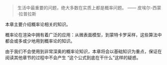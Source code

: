 > 生活中最重要的问题，绝大多数在实质上都是概率问题。 —— 皮埃尔-西蒙·拉普拉斯

本章主要介绍概率论相关的知识。

概率论在渲染中拥有着广泛的应用：从微表面模型，到蒙特卡罗采样，这些算法中都会或多或少地用到概率论的知识。

由于我们不会使用到非常深奥的概率论知识，本章将会以基础知识为重点，保证在阅读其他章节的过程中不会产生
“这个公式到底在干什么”这样的疑惑。